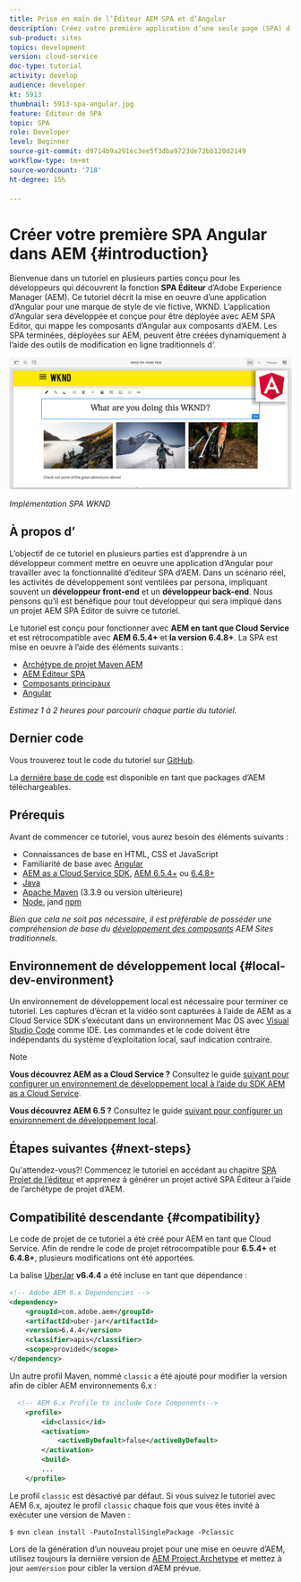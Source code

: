 ```yaml
---
title: Prise en main de l’Éditeur AEM SPA et d’Angular
description: Créez votre première application d’une seule page (SPA) d’Angular modifiable dans Adobe Experience Manager, AEM avec la version WKND. Découvrez comment créer un SPA à l’aide de la structure JS d’Angular avec AEM Éditeur. Ce tutoriel en plusieurs parties décrit la mise en oeuvre d’une application d’Angular pour une marque de style de vie fictive, WKND. Le tutoriel couvre la création de bout en bout de la SPA et l’intégration à AEM.
sub-product: sites
topics: development
version: cloud-service
doc-type: tutorial
activity: develop
audience: developer
kt: 5913
thumbnail: 5913-spa-angular.jpg
feature: Éditeur de SPA
topic: SPA
role: Developer
level: Beginner
source-git-commit: d9714b9a291ec3ee5f3dba9723de72bb120d2149
workflow-type: tm+mt
source-wordcount: '718'
ht-degree: 15%

---
```



# Créer votre première SPA Angular dans AEM {#introduction}

Bienvenue dans un tutoriel en plusieurs parties conçu pour les développeurs qui découvrent la fonction **SPA Éditeur** d’Adobe Experience Manager (AEM). Ce tutoriel décrit la mise en oeuvre d’une application d’Angular pour une marque de style de vie fictive, WKND. L’application d’Angular sera développée et conçue pour être déployée avec AEM SPA Editor, qui mappe les composants d’Angular aux composants d’AEM. Les SPA terminées, déployées sur AEM, peuvent être créées dynamiquement à l’aide des outils de modification en ligne traditionnels d’.

![SPA finale implémentée](assets/wknd-spa-implementation.png)

*Implémentation SPA WKND*

## À propos d’

L’objectif de ce tutoriel en plusieurs parties est d’apprendre à un développeur comment mettre en oeuvre une application d’Angular pour travailler avec la fonctionnalité d’éditeur SPA d’AEM. Dans un scénario réel, les activités de développement sont ventilées par persona, impliquant souvent un **développeur front-end** et un **développeur back-end**. Nous pensons qu’il est bénéfique pour tout développeur qui sera impliqué dans un projet AEM SPA Editor de suivre ce tutoriel.

Le tutoriel est conçu pour fonctionner avec **AEM en tant que Cloud Service** et est rétrocompatible avec **AEM 6.5.4+** et **la version 6.4.8+**. La SPA est mise en oeuvre à l’aide des éléments suivants :

* [Archétype de projet Maven AEM](https://docs.adobe.com/content/help/fr-FR/experience-manager-core-components/using/developing/archetype/overview.html)
* [AEM Éditeur SPA](https://docs.adobe.com/content/help/en/experience-manager-65/developing/headless/spas/spa-walkthrough.html#content-editing-experience-with-spa)
* [Composants principaux](https://docs.adobe.com/content/help/fr-FR/experience-manager-core-components/using/introduction.html)
* [Angular](https://angular.io/)

*Estimez 1 à 2 heures pour parcourir chaque partie du tutoriel.*

## Dernier code

Vous trouverez tout le code du tutoriel sur [GitHub](https://github.com/adobe/aem-guides-wknd-spa).

La [dernière base de code](https://github.com/adobe/aem-guides-wknd-spa/releases) est disponible en tant que packages d’AEM téléchargeables.

## Prérequis

Avant de commencer ce tutoriel, vous aurez besoin des éléments suivants :

* Connaissances de base en HTML, CSS et JavaScript
* Familiarité de base avec [Angular](https://angular.io/)
* [AEM as a Cloud Service SDK](https://docs.adobe.com/content/help/en/experience-manager-learn/cloud-service/local-development-environment-set-up/aem-runtime.html#download-the-aem-as-a-cloud-service-sdk),  [AEM 6.5.4+](https://helpx.adobe.com/experience-manager/aem-releases-updates.html#65)  ou  [6.4.8+](https://helpx.adobe.com/experience-manager/aem-releases-updates.html#64)
* [Java](https://downloads.experiencecloud.adobe.com/content/software-distribution/en/general.html)
* [Apache Maven](https://maven.apache.org/) (3.3.9 ou version ultérieure)
* [Node.](https://nodejs.org/en/) jand  [npm](https://www.npmjs.com/)

*Bien que cela ne soit pas nécessaire, il est préférable de posséder une compréhension de base du  [développement des composants](https://docs.adobe.com/content/help/fr-FR/experience-manager-learn/getting-started-wknd-tutorial-develop/overview.html) AEM Sites traditionnels.*

## Environnement de développement local {#local-dev-environment}

Un environnement de développement local est nécessaire pour terminer ce tutoriel. Les captures d’écran et la vidéo sont capturées à l’aide de AEM as a Cloud Service SDK s’exécutant dans un environnement Mac OS avec [Visual Studio Code](https://code.visualstudio.com/) comme IDE. Les commandes et le code doivent être indépendants du système d’exploitation local, sauf indication contraire.

>[!NOTE]
>
> **Vous découvrez AEM as a Cloud Service ?** Consultez le guide  [suivant pour configurer un environnement de développement local à l’aide du SDK AEM as a Cloud Service](https://docs.adobe.com/content/help/en/experience-manager-learn/cloud-service/local-development-environment-set-up/overview.html).
>
> **Vous découvrez AEM 6.5 ?** Consultez le guide  [suivant pour configurer un environnement de développement local](https://docs.adobe.com/content/help/fr-FR/experience-manager-learn/foundation/development/set-up-a-local-aem-development-environment.html).

## Étapes suivantes {#next-steps}

Qu&#39;attendez-vous?! Commencez le tutoriel en accédant au chapitre [SPA Projet de l’éditeur](create-project.md) et apprenez à générer un projet activé SPA Éditeur à l’aide de l’archétype de projet d’AEM.

## Compatibilité descendante {#compatibility}

Le code de projet de ce tutoriel a été créé pour AEM en tant que Cloud Service. Afin de rendre le code de projet rétrocompatible pour **6.5.4+** et **6.4.8+**, plusieurs modifications ont été apportées.

La balise [UberJar](https://docs.adobe.com/content/help/en/experience-manager-65/developing/devtools/ht-projects-maven.html#what-is-the-uberjar) **v6.4.4** a été incluse en tant que dépendance :

```xml
<!-- Adobe AEM 6.x Dependencies -->
<dependency>
    <groupId>com.adobe.aem</groupId>
    <artifactId>uber-jar</artifactId>
    <version>6.4.4</version>
    <classifier>apis</classifier>
    <scope>provided</scope>
</dependency>
```

Un autre profil Maven, nommé `classic` a été ajouté pour modifier la version afin de cibler AEM environnements 6.x :

```xml
  <!-- AEM 6.x Profile to include Core Components-->
    <profile>
        <id>classic</id>
        <activation>
            <activeByDefault>false</activeByDefault>
        </activation>
        <build>
        ...
    </profile>
```

Le profil `classic` est désactivé par défaut. Si vous suivez le tutoriel avec AEM 6.x, ajoutez le profil `classic` chaque fois que vous êtes invité à exécuter une version de Maven :

```shell
$ mvn clean install -PautoInstallSinglePackage -Pclassic
```

Lors de la génération d’un nouveau projet pour une mise en oeuvre d’AEM, utilisez toujours la dernière version de [AEM Project Archetype](https://github.com/adobe/aem-project-archetype) et mettez à jour `aemVersion` pour cibler la version d’AEM prévue.
